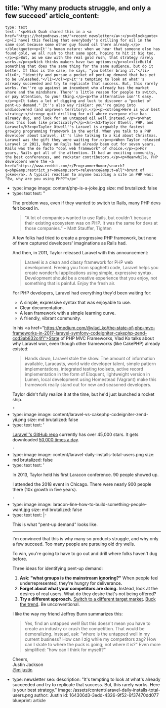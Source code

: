 title: 'Why many products struggle, and only a few succeed'
article_content:
  -
    type: text
    text: '<p>Nick Quah shared this in a <a href="https://hotpodnews.com/">recent newsletter</a>:</p><blockquote><p>[I have] this feeling that everybody''s drilling for oil in the same spot because some other guy found oil there already.</p></blockquote><p>It''s human nature: when we hear that someone else has found gold, we all rush to that same spot, hoping to hit it big too.</p><p>But, as we saw with the real gold rush, that strategy rarely works.</p><p>Nick thinks makers have two options:</p><ol><li>Build something that does the same thing for the same audience, but do it better. If this is the case, he says, "you better bring it."</li><li>Or, "identify and pursue a pocket of pent-up demand that has yet to be unleashed."</li></ol><p>It''s tempting to look at what''s already succeeded and try to replicate that success. But, this rarely works. You''re up against an incumbent who already has the market share and the mindshare. There''s little reason for people to switch, or pay attention, to your thing.</p><p>The alternative isn''t easy.</p><p>It takes a lot of digging and luck to discover a "pocket of pent-up demand." It''s also way riskier: you''re going into undiscovered (and unproven territory).</p><p><strong>Here is your best strategy:</strong> quit drilling for oil where everyone else has already dug, and look for an untapped oil well instead.</p><p>What does this look like practically?</p><hr><h3>Taylor Otwell, PHP, and Laravel</h3><p>Taylor Otwell''s Laravel is arguably the fastest growing programming framework in the world. When you talk to a PHP developer about Laravel, it''s like talking to a kid about Christmas. Laravel was the gift they were waiting for.</p><p>When Taylor released Laravel in 2011, Ruby on Rails had already been out for seven years. Rails was the de facto "cool web framework" of choice.</p><p>For years, Rails got all of the attention. It had an exciting community, the best conferences, and rockstar contributors.</p><p>Meanwhile, PHP developers were the <a href="https://www.reddit.com/r/ProgrammerHumor/search?q=php&amp;restrict_sr=on&amp;sort=relevance&amp;t=all">brunt of jokes</a>. A typical reaction to anyone building a site in PHP was: "Ew, why are you using PHP?"</p>'
  -
    type: image
    image: content/php-is-a-joke.jpg
    size: md
    brutalized: false
  -
    type: text
    text: "<p>The problem was, even if they wanted to switch to Rails, many PHP devs felt boxed in.</p><blockquote><p>\"A lot of companies wanted to use Rails, but couldn't because their existing ecosystem was on PHP. It was the same for devs at those companies.\" – Matt Stauffer, Tighten</p></blockquote><p>A few folks had tried to create a progressive PHP framework, but none of them captured developers' imaginations as Rails had.</p><p>And then, in 2011, Taylor released Laravel with this announcement:</p><blockquote><p>Laravel is a clean and classy framework for PHP web development. Freeing you from spaghetti code, Laravel helps you create wonderful applications using simple, expressive syntax. Development should be a creative experience that you enjoy, not something that is painful. Enjoy the fresh air.</p></blockquote><p>For PHP developers, Laravel had everything they'd been waiting for:</p><ul><li>A simple, expressive syntax that was enjoyable to use.</li><li>Clear documentation.</li><li>A lean framework with a simple learning curve.</li><li>A friendly, vibrant community.</li></ul><p>In his <a href=\"https://medium.com/@vlad_ko/the-state-of-php-mvc-frameworks-in-2017-laravel-symfony-codeigniter-cakephp-zend-ccd3ab832c4f\">State of PHP MVC Frameworks</a>, Vlad Ko talks about why Laravel won, even though other frameworks (like CakePHP) already existed:</p><blockquote><p>Hands down, Laravel stole the show. The amount of information available, Laracasts, world wide developer talent, simple pattern implementations, integrated testing toolsets, active record implementation in the form of Eloquent, lightweight version in Lumen, local development using Homestead (Vagrant) make this framework really stand out for new and seasoned developers.</p></blockquote><p>Taylor didn't fully realize it at the time, but he'd just launched a rocket ship.</p>"
  -
    type: image
    image: content/laravel-vs-cakephp-codeigniter-zend-yii.png
    size: md
    brutalized: false
  -
    type: text
    text: '<p><a href="https://github.com/laravel/laravel">Laravel''s GitHub repo</a> currently has over 45,000 stars. It gets downloaded <a href="https://packagist.org/packages/laravel/framework/stats">50,000 times a day</a>.</p>'
  -
    type: image
    image: content/laravel-daily-installs-total-users.png
    size: md
    brutalized: false
  -
    type: text
    text: '<p>In 2013, Taylor held his first Laracon conference. 90 people showed up.</p><p>I attended the 2018 event in Chicago. There were nearly 900 people there (10x growth in five years).</p>'
  -
    type: image
    image: laracon-line-how-to-build-something-people-want.jpg
    size: md
    brutalized: false
  -
    type: text
    text: |-
      <p>This is what "pent-up demand" looks like.</p><hr><p>I'm convinced that this is why many so products struggle, and why only a few succeed. Too many people are pursuing old dry wells.</p><p>To win, you're going to have to go out and drill where folks haven't dug before.</p><p>Three ideas for identifying pent-up demand:</p><ol><li><strong>Ask: "what groups is the mainstream ignoring?"</strong> When people feel underrepresented, they're hungry for deliverance.</li><li><strong>Forget about what your competitors are doing.</strong> Instead, look at the desires of real users. What do they desire that's not being offered?</li><li><strong>Try a different approach.</strong> <a href="https://devmarketing.xyz/saas-target-market/">Switch to a different target market</a>. <a href="https://thepointsguy.com/2017/09/experience-only-on-virgin-america/">Buck the trend</a>. Be unconventional.</li></ol><p>I like the way my friend Jeffrey Bunn summarizes this:</p><blockquote><p>Yes, find an untapped well! But this doesn't mean you have to create an industry or crush the competition. That would be demoralizing. Instead, ask: "where is the untapped well in my current business? How can I zig while my competitors zag? How can I skate to where the puck is going; not where it is?" Even more simplified: "how can I think for myself?"</p></blockquote><p>Cheers,<br>
      Justin Jackson<br>
      <a href="https://twitter.com/mijustin">@mijustin</a></p>
  -
    type: newsletter
seo:
  description: "It's tempting to look at what's already succeeded and try to replicate that success. But, this rarely works. Here is your best strategy."
  image: /assets/content/laravel-daily-installs-total-users.png
author: Justin
id: 164306d3-3edd-4326-9f52-6f37470dd077
blueprint: article
